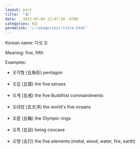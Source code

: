 ```yaml
---
layout: post
title:  "五"
date:   2021-05-04 11:47:10 -0700
categories: 8급
permalink: "/:categories/:title.html"
---
```


Korean name: 다섯 오

Meaning: five, fifth

Examples:
* 오각형 (五角形) pentagon <br><br>
* 오감 (五感) the five senses <br><br>
* 오계 (五戒) the five Buddhist commandments <br><br>
* 오대양 (五大洋) the world's five oceans <br><br>
* 오륜 (五輪) the Olympic rings <br><br>
* 오목 (五目) being concave <br><br>
* 오행 (五行) the five elements (metal, wood, water, fire, earth) <br><br>
